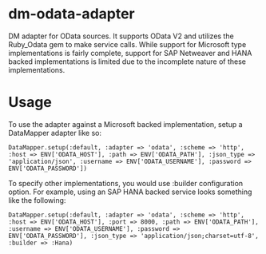 dm-odata-adapter
================

DM adapter for OData sources. It supports OData V2 and utilizes the Ruby_Odata gem to make service calls.
While support for Microsoft type implementations is fairly complete, support for SAP Netweaver and HANA backed implementations is limited due to the incomplete nature of these implementations.

Usage
================

To use the adapter against a Microsoft backed implementation, setup a DataMapper adapter like so:
```
DataMapper.setup(:default, :adapter => 'odata', :scheme => 'http', :host => ENV['ODATA_HOST'], :path => ENV['ODATA_PATH'], :json_type => 'application/json', :username => ENV['ODATA_USERNAME'], :password => ENV['ODATA_PASSWORD'])

```
To specify other implementations, you would use :builder configuration option. For example, using an SAP HANA backed service looks something like the following:

```
DataMapper.setup(:default, :adapter => 'odata', :scheme => 'http', :host => ENV['ODATA_HOST'], :port => 8000, :path => ENV['ODATA_PATH'], :username => ENV['ODATA_USERNAME'], :password => ENV['ODATA_PASSWORD'], :json_type => 'application/json;charset=utf-8', :builder => :Hana)
```